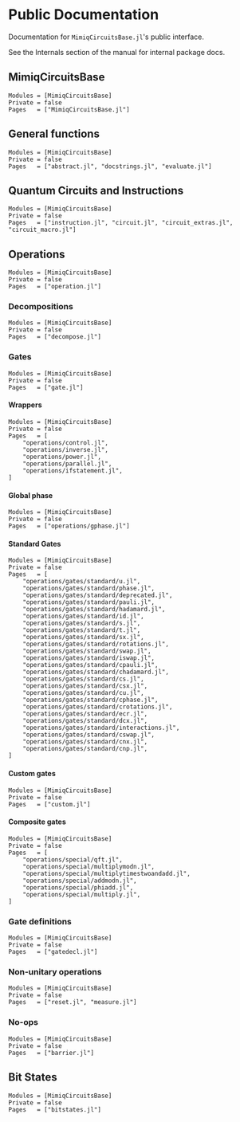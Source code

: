 # Public Documentation

Documentation for `MimiqCircuitsBase.jl`'s public interface.

See the Internals section of the manual for internal package docs.

## MimiqCircuitsBase

```@autodocs
Modules = [MimiqCircuitsBase]
Private = false
Pages   = ["MimiqCircuitsBase.jl"]
```

## General functions

```@autodocs
Modules = [MimiqCircuitsBase]
Private = false
Pages   = ["abstract.jl", "docstrings.jl", "evaluate.jl"]
```

## Quantum Circuits and Instructions

```@autodocs
Modules = [MimiqCircuitsBase]
Private = false
Pages   = ["instruction.jl", "circuit.jl", "circuit_extras.jl", "circuit_macro.jl"]
```

## Operations

```@autodocs
Modules = [MimiqCircuitsBase]
Private = false
Pages   = ["operation.jl"]
```

### Decompositions

```@autodocs
Modules = [MimiqCircuitsBase]
Private = false
Pages   = ["decompose.jl"]
```

### Gates

```@autodocs
Modules = [MimiqCircuitsBase]
Private = false
Pages   = ["gate.jl"]
```

#### Wrappers

```@autodocs
Modules = [MimiqCircuitsBase]
Private = false
Pages   = [
    "operations/control.jl",
    "operations/inverse.jl",
    "operations/power.jl",
    "operations/parallel.jl",
    "operations/ifstatement.jl",
]
```

#### Global phase

```@autodocs
Modules = [MimiqCircuitsBase]
Private = false
Pages   = ["operations/gphase.jl"]
```

#### Standard Gates

```@autodocs
Modules = [MimiqCircuitsBase]
Private = false
Pages   = [
    "operations/gates/standard/u.jl",
    "operations/gates/standard/phase.jl",
    "operations/gates/standard/deprecated.jl",
    "operations/gates/standard/pauli.jl",
    "operations/gates/standard/hadamard.jl",
    "operations/gates/standard/id.jl",
    "operations/gates/standard/s.jl",
    "operations/gates/standard/t.jl",
    "operations/gates/standard/sx.jl",
    "operations/gates/standard/rotations.jl",
    "operations/gates/standard/swap.jl",
    "operations/gates/standard/iswap.jl",
    "operations/gates/standard/cpauli.jl",
    "operations/gates/standard/chadamard.jl",
    "operations/gates/standard/cs.jl",
    "operations/gates/standard/csx.jl",
    "operations/gates/standard/cu.jl",
    "operations/gates/standard/cphase.jl",
    "operations/gates/standard/crotations.jl",
    "operations/gates/standard/ecr.jl",
    "operations/gates/standard/dcx.jl",
    "operations/gates/standard/interactions.jl",
    "operations/gates/standard/cswap.jl",
    "operations/gates/standard/cnx.jl",
    "operations/gates/standard/cnp.jl",
]
```

#### Custom gates

```@autodocs
Modules = [MimiqCircuitsBase]
Private = false
Pages   = ["custom.jl"]
```

#### Composite gates

```@autodocs
Modules = [MimiqCircuitsBase]
Private = false
Pages   = [
    "operations/special/qft.jl",
    "operations/special/multiplymodn.jl",
    "operations/special/multiplytimestwoandadd.jl",
    "operations/special/addmodn.jl",
    "operations/special/phiadd.jl",
    "operations/special/multiply.jl",
]
```

### Gate definitions

```@autodocs
Modules = [MimiqCircuitsBase]
Private = false
Pages   = ["gatedecl.jl"]
```

### Non-unitary operations

```@autodocs
Modules = [MimiqCircuitsBase]
Private = false
Pages   = ["reset.jl", "measure.jl"]
```

### No-ops

```@autodocs
Modules = [MimiqCircuitsBase]
Private = false
Pages   = ["barrier.jl"]
```

## Bit States

```@autodocs
Modules = [MimiqCircuitsBase]
Private = false
Pages   = ["bitstates.jl"]
```

